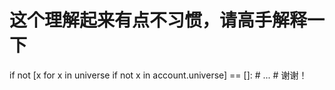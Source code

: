 # 这个理解起来有点不习惯，请高手解释一下

if not [x for x in universe if not x in account.universe] == []:
    # ...
    # 谢谢！